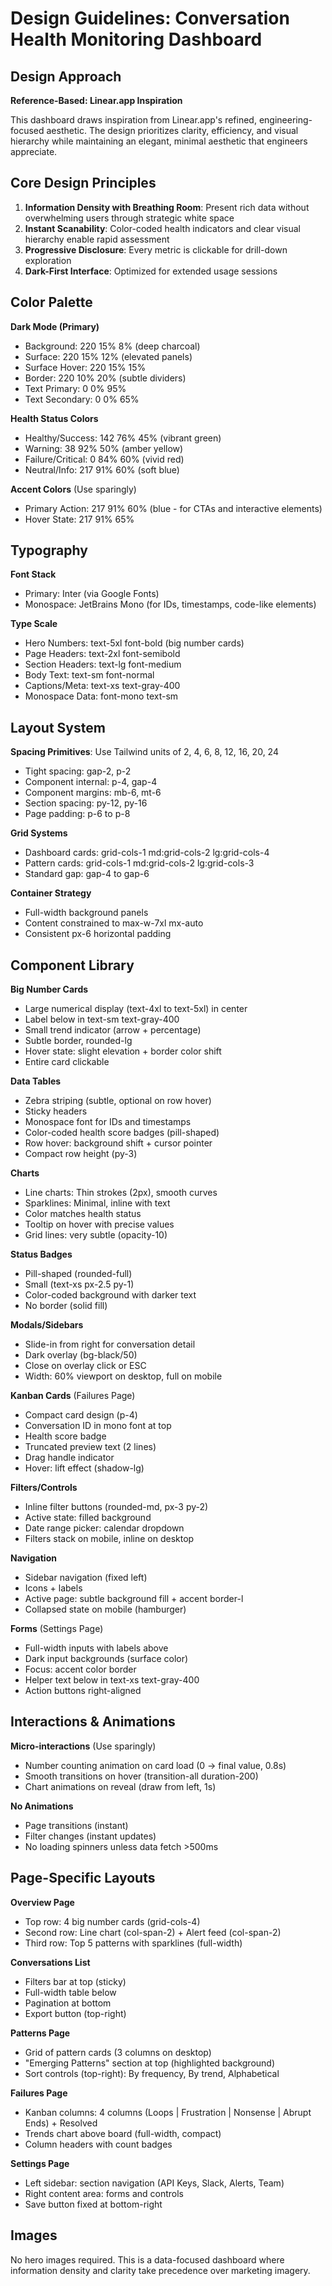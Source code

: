 # Design Guidelines: Conversation Health Monitoring Dashboard

## Design Approach
**Reference-Based: Linear.app Inspiration**

This dashboard draws inspiration from Linear.app's refined, engineering-focused aesthetic. The design prioritizes clarity, efficiency, and visual hierarchy while maintaining an elegant, minimal aesthetic that engineers appreciate.

## Core Design Principles
1. **Information Density with Breathing Room**: Present rich data without overwhelming users through strategic white space
2. **Instant Scanability**: Color-coded health indicators and clear visual hierarchy enable rapid assessment
3. **Progressive Disclosure**: Every metric is clickable for drill-down exploration
4. **Dark-First Interface**: Optimized for extended usage sessions

## Color Palette

**Dark Mode (Primary)**
- Background: 220 15% 8% (deep charcoal)
- Surface: 220 15% 12% (elevated panels)
- Surface Hover: 220 15% 15%
- Border: 220 10% 20% (subtle dividers)
- Text Primary: 0 0% 95%
- Text Secondary: 0 0% 65%

**Health Status Colors**
- Healthy/Success: 142 76% 45% (vibrant green)
- Warning: 38 92% 50% (amber yellow)
- Failure/Critical: 0 84% 60% (vivid red)
- Neutral/Info: 217 91% 60% (soft blue)

**Accent Colors** (Use sparingly)
- Primary Action: 217 91% 60% (blue - for CTAs and interactive elements)
- Hover State: 217 91% 65%

## Typography

**Font Stack**
- Primary: Inter (via Google Fonts)
- Monospace: JetBrains Mono (for IDs, timestamps, code-like elements)

**Type Scale**
- Hero Numbers: text-5xl font-bold (big number cards)
- Page Headers: text-2xl font-semibold
- Section Headers: text-lg font-medium
- Body Text: text-sm font-normal
- Captions/Meta: text-xs text-gray-400
- Monospace Data: font-mono text-sm

## Layout System

**Spacing Primitives**: Use Tailwind units of 2, 4, 6, 8, 12, 16, 20, 24
- Tight spacing: gap-2, p-2
- Component internal: p-4, gap-4
- Component margins: mb-6, mt-6
- Section spacing: py-12, py-16
- Page padding: p-6 to p-8

**Grid Systems**
- Dashboard cards: grid-cols-1 md:grid-cols-2 lg:grid-cols-4
- Pattern cards: grid-cols-1 md:grid-cols-2 lg:grid-cols-3
- Standard gap: gap-4 to gap-6

**Container Strategy**
- Full-width background panels
- Content constrained to max-w-7xl mx-auto
- Consistent px-6 horizontal padding

## Component Library

**Big Number Cards**
- Large numerical display (text-4xl to text-5xl) in center
- Label below in text-sm text-gray-400
- Small trend indicator (arrow + percentage)
- Subtle border, rounded-lg
- Hover state: slight elevation + border color shift
- Entire card clickable

**Data Tables**
- Zebra striping (subtle, optional on row hover)
- Sticky headers
- Monospace font for IDs and timestamps
- Color-coded health score badges (pill-shaped)
- Row hover: background shift + cursor pointer
- Compact row height (py-3)

**Charts**
- Line charts: Thin strokes (2px), smooth curves
- Sparklines: Minimal, inline with text
- Color matches health status
- Tooltip on hover with precise values
- Grid lines: very subtle (opacity-10)

**Status Badges**
- Pill-shaped (rounded-full)
- Small (text-xs px-2.5 py-1)
- Color-coded background with darker text
- No border (solid fill)

**Modals/Sidebars**
- Slide-in from right for conversation detail
- Dark overlay (bg-black/50)
- Close on overlay click or ESC
- Width: 60% viewport on desktop, full on mobile

**Kanban Cards** (Failures Page)
- Compact card design (p-4)
- Conversation ID in mono font at top
- Health score badge
- Truncated preview text (2 lines)
- Drag handle indicator
- Hover: lift effect (shadow-lg)

**Filters/Controls**
- Inline filter buttons (rounded-md, px-3 py-2)
- Active state: filled background
- Date range picker: calendar dropdown
- Filters stack on mobile, inline on desktop

**Navigation**
- Sidebar navigation (fixed left)
- Icons + labels
- Active page: subtle background fill + accent border-l
- Collapsed state on mobile (hamburger)

**Forms** (Settings Page)
- Full-width inputs with labels above
- Dark input backgrounds (surface color)
- Focus: accent color border
- Helper text below in text-xs text-gray-400
- Action buttons right-aligned

## Interactions & Animations

**Micro-interactions** (Use sparingly)
- Number counting animation on card load (0 → final value, 0.8s)
- Smooth transitions on hover (transition-all duration-200)
- Chart animations on reveal (draw from left, 1s)

**No Animations**
- Page transitions (instant)
- Filter changes (instant updates)
- No loading spinners unless data fetch >500ms

## Page-Specific Layouts

**Overview Page**
- Top row: 4 big number cards (grid-cols-4)
- Second row: Line chart (col-span-2) + Alert feed (col-span-2)
- Third row: Top 5 patterns with sparklines (full-width)

**Conversations List**
- Filters bar at top (sticky)
- Full-width table below
- Pagination at bottom
- Export button (top-right)

**Patterns Page**
- Grid of pattern cards (3 columns on desktop)
- "Emerging Patterns" section at top (highlighted background)
- Sort controls (top-right): By frequency, By trend, Alphabetical

**Failures Page**
- Kanban columns: 4 columns (Loops | Frustration | Nonsense | Abrupt Ends) + Resolved
- Trends chart above board (full-width, compact)
- Column headers with count badges

**Settings Page**
- Left sidebar: section navigation (API Keys, Slack, Alerts, Team)
- Right content area: forms and controls
- Save button fixed at bottom-right

## Images
No hero images required. This is a data-focused dashboard where information density and clarity take precedence over marketing imagery.